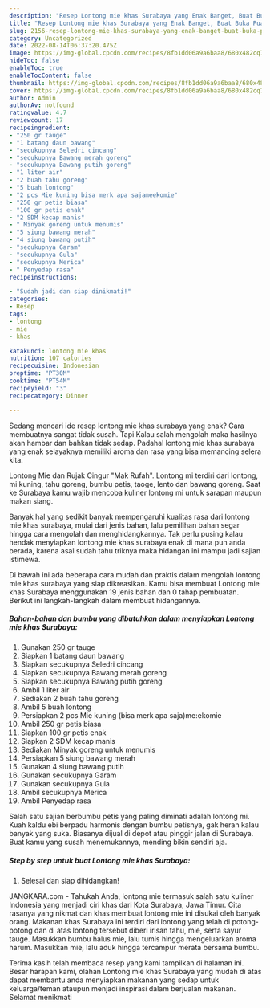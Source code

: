 ```yaml
---
description: "Resep Lontong mie khas Surabaya yang Enak Banget, Buat Buka Puasa Enak Banget"
title: "Resep Lontong mie khas Surabaya yang Enak Banget, Buat Buka Puasa Enak Banget"
slug: 2156-resep-lontong-mie-khas-surabaya-yang-enak-banget-buat-buka-puasa-enak-banget
category: Uncategorized
date: 2022-08-14T06:37:20.475Z
image: https://img-global.cpcdn.com/recipes/8fb1dd06a9a6baa8/680x482cq70/lontong-mie-khas-surabaya-foto-resep-utama.jpg
hideToc: false
enableToc: true
enableTocContent: false
thumbnail: https://img-global.cpcdn.com/recipes/8fb1dd06a9a6baa8/680x482cq70/lontong-mie-khas-surabaya-foto-resep-utama.jpg
cover: https://img-global.cpcdn.com/recipes/8fb1dd06a9a6baa8/680x482cq70/lontong-mie-khas-surabaya-foto-resep-utama.jpg
author: Admin
authorAv: notfound
ratingvalue: 4.7
reviewcount: 17
recipeingredient:
- "250 gr tauge"
- "1 batang daun bawang"
- "secukupnya Seledri cincang"
- "secukupnya Bawang merah goreng"
- "secukupnya Bawang putih goreng"
- "1 liter air"
- "2 buah tahu goreng"
- "5 buah lontong"
- "2 pcs Mie kuning bisa merk apa sajameekomie"
- "250 gr petis biasa"
- "100 gr petis enak"
- "2 SDM kecap manis"
- " Minyak goreng untuk menumis"
- "5 siung bawang merah"
- "4 siung bawang putih"
- "secukupnya Garam"
- "secukupnya Gula"
- "secukupnya Merica"
- " Penyedap rasa"
recipeinstructions:

- "Sudah jadi dan siap dinikmati!"
categories:
- Resep
tags:
- lontong
- mie
- khas

katakunci: lontong mie khas 
nutrition: 107 calories
recipecuisine: Indonesian
preptime: "PT30M"
cooktime: "PT54M"
recipeyield: "3"
recipecategory: Dinner

---
```



Sedang mencari ide resep lontong mie khas surabaya yang enak? Cara membuatnya sangat tidak susah. Tapi Kalau salah mengolah maka hasilnya akan hambar dan bahkan tidak sedap. Padahal lontong mie khas surabaya yang enak selayaknya memiliki aroma dan rasa yang bisa memancing selera kita.


Lontong Mie dan Rujak Cingur &#34;Mak Rufah&#34;. Lontong mi terdiri dari lontong, mi kuning, tahu goreng, bumbu petis, taoge, lento dan bawang goreng. Saat ke Surabaya kamu wajib mencoba kuliner lontong mi untuk sarapan maupun makan siang.

Banyak hal yang sedikit banyak mempengaruhi kualitas rasa dari lontong mie khas surabaya, mulai dari jenis bahan, lalu pemilihan bahan segar hingga cara mengolah dan menghidangkannya. Tak perlu pusing kalau hendak menyiapkan lontong mie khas surabaya enak di mana pun anda berada, karena asal sudah tahu triknya maka hidangan ini mampu jadi sajian istimewa.


Di bawah ini ada beberapa cara mudah dan praktis dalam mengolah lontong mie khas surabaya yang siap dikreasikan. Kamu bisa membuat Lontong mie khas Surabaya menggunakan 19 jenis bahan dan 0 tahap pembuatan. Berikut ini langkah-langkah dalam membuat hidangannya.

<!--inarticleads1-->

##### Bahan-bahan dan bumbu yang dibutuhkan dalam menyiapkan Lontong mie khas Surabaya:

1. Gunakan 250 gr tauge
1. Siapkan 1 batang daun bawang
1. Siapkan secukupnya Seledri cincang
1. Siapkan secukupnya Bawang merah goreng
1. Siapkan secukupnya Bawang putih goreng
1. Ambil 1 liter air
1. Sediakan 2 buah tahu goreng
1. Ambil 5 buah lontong
1. Persiapkan 2 pcs Mie kuning (bisa merk apa saja)me:ekomie
1. Ambil 250 gr petis biasa
1. Siapkan 100 gr petis enak
1. Siapkan 2 SDM kecap manis
1. Sediakan  Minyak goreng untuk menumis
1. Persiapkan 5 siung bawang merah
1. Gunakan 4 siung bawang putih
1. Gunakan secukupnya Garam
1. Gunakan secukupnya Gula
1. Ambil secukupnya Merica
1. Ambil  Penyedap rasa


Salah satu sajian berbumbu petis yang paling diminati adalah lontong mi. Kuah kaldu ebi berpadu harmonis dengan bumbu petisnya, gak heran kalau banyak yang suka. Biasanya dijual di depot atau pinggir jalan di Surabaya. Buat kamu yang susah menemukannya, mending bikin sendiri aja. 

<!--inarticleads2-->

##### Step by step untuk buat Lontong mie khas Surabaya:


1. Selesai dan siap dihidangkan!

JANGKARA.com - Tahukah Anda, lontong mie termasuk salah satu kuliner Indonesia yang menjadi ciri khas dari Kota Surabaya, Jawa Timur. Cita rasanya yang nikmat dan khas membuat lontong mie ini disukai oleh banyak orang. Makanan khas Surabaya ini terdiri dari lontong yang telah di potong-potong dan di atas lontong tersebut diberi irisan tahu, mie, serta sayur tauge. Masukkan bumbu halus mie, lalu tumis hingga mengeluarkan aroma harum. Masukkan mie, lalu aduk hingga tercampur merata bersama bumbu. 

Terima kasih telah membaca resep yang kami tampilkan di halaman ini. Besar harapan kami, olahan Lontong mie khas Surabaya yang mudah di atas dapat membantu anda menyiapkan makanan yang sedap untuk keluarga/teman ataupun menjadi inspirasi dalam berjualan makanan. Selamat menikmati
